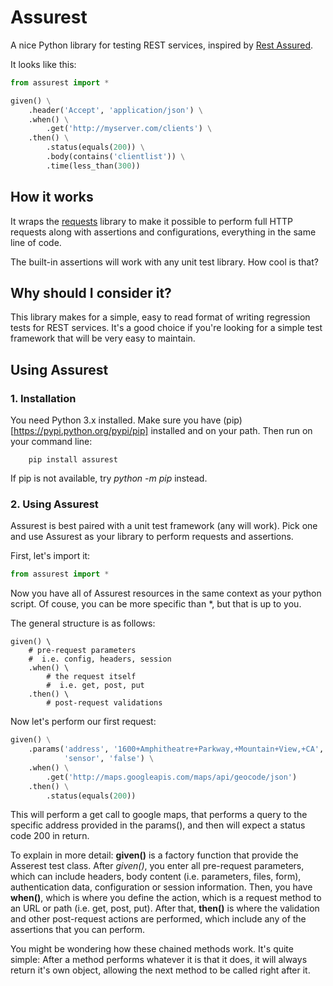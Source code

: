 # Assurest
A nice Python library for testing REST services, inspired by [Rest Assured](http://rest-assured.io/).

It looks like this:

```python
from assurest import *

given() \
    .header('Accept', 'application/json') \
    .when() \
        .get('http://myserver.com/clients') \
    .then() \
        .status(equals(200)) \
        .body(contains('clientlist')) \
        .time(less_than(300))
```
## How it works
It wraps the [requests](http://docs.python-requests.org/en/master/) library to make it possible to perform full HTTP requests along with assertions and configurations, everything in the same line of code.

The built-in assertions will work with any unit test library. How cool is that?

## Why should I consider it?
This library makes for a simple, easy to read format of writing regression tests for REST services. It's a good choice if you're looking for a simple test framework that will be very easy to maintain.

## Using Assurest
### 1. Installation
You need Python 3.x installed. Make sure you have (pip)[https://pypi.python.org/pypi/pip] installed and on your path. Then run on your command line:
```
    pip install assurest
```
If pip is not available, try _python -m pip_ instead.

### 2. Using Assurest
Assurest is best paired with a unit test framework (any will work). Pick one and use Assurest as your library to perform requests and assertions.

First, let's import it:
```python
from assurest import *
```
Now you have all of Assurest resources in the same context as your python script. Of couse, you can be more specific than \*, but that is up to you.

The general structure is as follows:
```
given() \
    # pre-request parameters
    #  i.e. config, headers, session
    .when() \
        # the request itself
        #  i.e. get, post, put
    .then() \
        # post-request validations
```

Now let's perform our first request:
```python
given() \
    .params('address', '1600+Amphitheatre+Parkway,+Mountain+View,+CA',
            'sensor', 'false') \
    .when() \
        .get('http://maps.googleapis.com/maps/api/geocode/json')
    .then() \
        .status(equals(200))
```
This will perform a get call to google maps, that performs a query to the specific address provided in the params(), and then will expect a status code 200 in return.

To explain in more detail: **given()** is a factory function that provide the Asserest test class. After *given()*, you enter all pre-request parameters, which can include headers, body content (i.e. parameters, files, form), authentication data, configuration or session information. Then, you have **when()**, which is where you define the action, which is a request method to an URL or path (i.e. get, post, put). After that, **then()** is where the validation and other post-request actions are performed, which include any of the assertions that you can perform.

You might be wondering how these chained methods work. It's quite simple: After a method performs whatever it is that it does, it will always return it's own object, allowing the next method to be called right after it.

